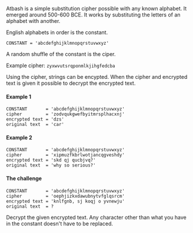 Atbash is a simple substitution cipher possible with any known alphabet. It emerged around 500-600 BCE. It works by substituting the letters of an alphabet with another.

English alphabets in order is the constant.

```CONSTANT = 'abcdefghijklmnopqrstuvwxyz'```

A random shuffle of the constant is the ciper. 

Example cipher:  ```zyxwvutsrqponmlkjihgfedcba```

Using the cipher, strings can be encypted. When the cipher and encrypted text is given it possible to decrypt the encrypted text.

#### Example 1

```
CONSTANT       = 'abcdefghijklmnopqrstuvwxyz'
cipher         = 'zodvqukgwefbyitmrsplhacxnj'
encrypted text = 'dzs'
original text  = 'car'
```

#### Example 2

```
CONSTANT       = 'abcdefghijklmnopqrstuvwxyz'
cipher         = 'xipmuzfkbrlwotjancqgveshdy'
encrypted text = 'skd qj qucbjvq?'
original text  = 'why so serious?'
```

#### The challenge

```
CONSTANT       = 'abcdefghijklmnopqrstuvwxyz'
cipher         = 'oephjizkxdawubnytvfglqsrcm'
encrypted text = 'knlfgnb, sj koqj o yvnewju'
original text  = ?
```

Decrypt the given encrypted text. Any character other than what you have in the constant doesn't have to be replaced.
